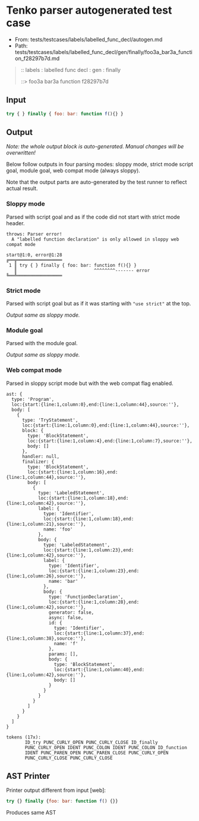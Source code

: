 # Tenko parser autogenerated test case

- From: tests/testcases/labels/labelled_func_decl/autogen.md
- Path: tests/testcases/labels/labelled_func_decl/gen/finally/foo3a_bar3a_function_f28297b7d.md

> :: labels : labelled func decl : gen : finally
>
> ::> foo3a bar3a function f28297b7d

## Input


`````js
try { } finally { foo: bar: function f(){} }
`````

## Output

_Note: the whole output block is auto-generated. Manual changes will be overwritten!_

Below follow outputs in four parsing modes: sloppy mode, strict mode script goal, module goal, web compat mode (always sloppy).

Note that the output parts are auto-generated by the test runner to reflect actual result.

### Sloppy mode

Parsed with script goal and as if the code did not start with strict mode header.

`````
throws: Parser error!
  A "labelled function declaration" is only allowed in sloppy web compat mode

start@1:0, error@1:28
╔══╦═════════════════
 1 ║ try { } finally { foo: bar: function f(){} }
   ║                             ^^^^^^^^------- error
╚══╩═════════════════

`````

### Strict mode

Parsed with script goal but as if it was starting with `"use strict"` at the top.

_Output same as sloppy mode._

### Module goal

Parsed with the module goal.

_Output same as sloppy mode._

### Web compat mode

Parsed in sloppy script mode but with the web compat flag enabled.

`````
ast: {
  type: 'Program',
  loc:{start:{line:1,column:0},end:{line:1,column:44},source:''},
  body: [
    {
      type: 'TryStatement',
      loc:{start:{line:1,column:0},end:{line:1,column:44},source:''},
      block: {
        type: 'BlockStatement',
        loc:{start:{line:1,column:4},end:{line:1,column:7},source:''},
        body: []
      },
      handler: null,
      finalizer: {
        type: 'BlockStatement',
        loc:{start:{line:1,column:16},end:{line:1,column:44},source:''},
        body: [
          {
            type: 'LabeledStatement',
            loc:{start:{line:1,column:18},end:{line:1,column:42},source:''},
            label: {
              type: 'Identifier',
              loc:{start:{line:1,column:18},end:{line:1,column:21},source:''},
              name: 'foo'
            },
            body: {
              type: 'LabeledStatement',
              loc:{start:{line:1,column:23},end:{line:1,column:42},source:''},
              label: {
                type: 'Identifier',
                loc:{start:{line:1,column:23},end:{line:1,column:26},source:''},
                name: 'bar'
              },
              body: {
                type: 'FunctionDeclaration',
                loc:{start:{line:1,column:28},end:{line:1,column:42},source:''},
                generator: false,
                async: false,
                id: {
                  type: 'Identifier',
                  loc:{start:{line:1,column:37},end:{line:1,column:38},source:''},
                  name: 'f'
                },
                params: [],
                body: {
                  type: 'BlockStatement',
                  loc:{start:{line:1,column:40},end:{line:1,column:42},source:''},
                  body: []
                }
              }
            }
          }
        ]
      }
    }
  ]
}

tokens (17x):
       ID_try PUNC_CURLY_OPEN PUNC_CURLY_CLOSE ID_finally
       PUNC_CURLY_OPEN IDENT PUNC_COLON IDENT PUNC_COLON ID_function
       IDENT PUNC_PAREN_OPEN PUNC_PAREN_CLOSE PUNC_CURLY_OPEN
       PUNC_CURLY_CLOSE PUNC_CURLY_CLOSE
`````


## AST Printer

Printer output different from input [web]:

````js
try {} finally {foo: bar: function f() {}}
````

Produces same AST
